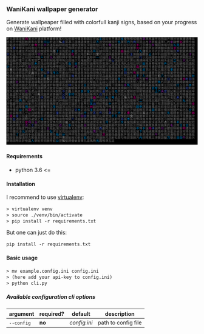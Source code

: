 ### WaniKani wallpaper generator

Generate wallpeaper filled with colorfull kanji signs, based on your progress on [WaniKani](https://www.wanikani.com/) platform!

![Example](/examples/big.png "Example of generated wallpaper")

#### Requirements

* python 3.6 <=

#### Installation

I recommend to use [virtualenv](https://www.pythonforbeginners.com/basics/how-to-use-python-virtualenv):
```
> virtualenv venv
> source ./venv/bin/activate
> pip install -r requirements.txt
```
But one can just do this:
```
pip install -r requirements.txt
```

#### Basic usage

```
> mv example.config.ini config.ini
> (here add your api-key to config.ini)
> python cli.py 
```

##### Available configuration cli options

| argument   | required? | default      | description         |
|------------|-----------|--------------|---------------------|
| `--config` | **no**    | _config.ini_ | path to config file |

